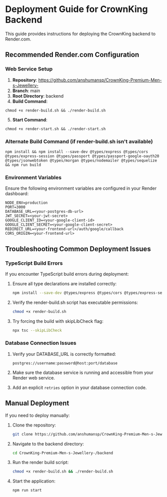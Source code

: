 # Deployment Guide for CrownKing Backend

This guide provides instructions for deploying the CrownKing backend to Render.com.

## Recommended Render.com Configuration

### Web Service Setup

1. **Repository**: https://github.com/anshumansp/CrownKing-Premium-Men-s-Jewellery-
2. **Branch**: main
3. **Root Directory**: backend
4. **Build Command**: 
```
chmod +x render-build.sh && ./render-build.sh
```
5. **Start Command**: 
```
chmod +x render-start.sh && ./render-start.sh
```

### Alternate Build Command (if render-build.sh isn't available)

```
npm install && npm install --save-dev @types/express @types/cors @types/express-session @types/passport @types/passport-google-oauth20 @types/jsonwebtoken @types/morgan @types/nodemailer @types/sequelize && npm run build
```

### Environment Variables

Ensure the following environment variables are configured in your Render dashboard:

```
NODE_ENV=production
PORT=3000
DATABASE_URL=<your-postgres-db-url>
JWT_SECRET=<your-jwt-secret>
GOOGLE_CLIENT_ID=<your-google-client-id>
GOOGLE_CLIENT_SECRET=<your-google-client-secret>
REDIRECT_URL=<your-frontend-url>/auth/google/callback
CORS_ORIGIN=<your-frontend-url>
```

## Troubleshooting Common Deployment Issues

### TypeScript Build Errors

If you encounter TypeScript build errors during deployment:

1. Ensure all type declarations are installed correctly:
   ```bash
   npm install --save-dev @types/express @types/cors @types/express-session @types/passport @types/passport-google-oauth20 @types/jsonwebtoken @types/morgan @types/nodemailer @types/sequelize
   ```

2. Verify the render-build.sh script has executable permissions:
   ```bash
   chmod +x render-build.sh
   ```

3. Try forcing the build with skipLibCheck flag:
   ```bash
   npx tsc --skipLibCheck
   ```

### Database Connection Issues

1. Verify your DATABASE_URL is correctly formatted:
   ```
   postgres://username:password@host:port/database
   ```

2. Make sure the database service is running and accessible from your Render web service.

3. Add an explicit `retries` option in your database connection code.

## Manual Deployment

If you need to deploy manually:

1. Clone the repository:
   ```bash
   git clone https://github.com/anshumansp/CrownKing-Premium-Men-s-Jewellery-
   ```

2. Navigate to the backend directory:
   ```bash
   cd CrownKing-Premium-Men-s-Jewellery-/backend
   ```

3. Run the render build script:
   ```bash
   chmod +x render-build.sh && ./render-build.sh
   ```

4. Start the application:
   ```bash
   npm run start
   ``` 